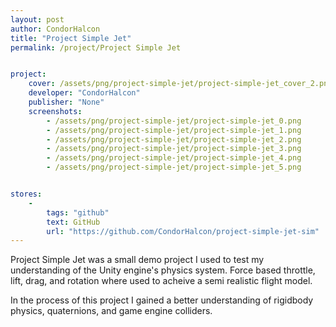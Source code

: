 ```yaml
---
layout: post
author: CondorHalcon
title: "Project Simple Jet"
permalink: /project/Project Simple Jet


project:
    cover: /assets/png/project-simple-jet/project-simple-jet_cover_2.png
    developer: "CondorHalcon"
    publisher: "None"
    screenshots: 
        - /assets/png/project-simple-jet/project-simple-jet_0.png
        - /assets/png/project-simple-jet/project-simple-jet_1.png
        - /assets/png/project-simple-jet/project-simple-jet_2.png
        - /assets/png/project-simple-jet/project-simple-jet_3.png
        - /assets/png/project-simple-jet/project-simple-jet_4.png
        - /assets/png/project-simple-jet/project-simple-jet_5.png


stores:
    -
        tags: "github"
        text: GitHub
        url: "https://github.com/CondorHalcon/project-simple-jet-sim"
---
```


Project Simple Jet was a small demo project I used to test my understanding of the Unity engine's physics system. Force based throttle, lift, drag, and rotation where used to acheive a semi realistic flight model. 

In the process of this project I gained a better understanding of rigidbody physics, quaternions, and game engine colliders.